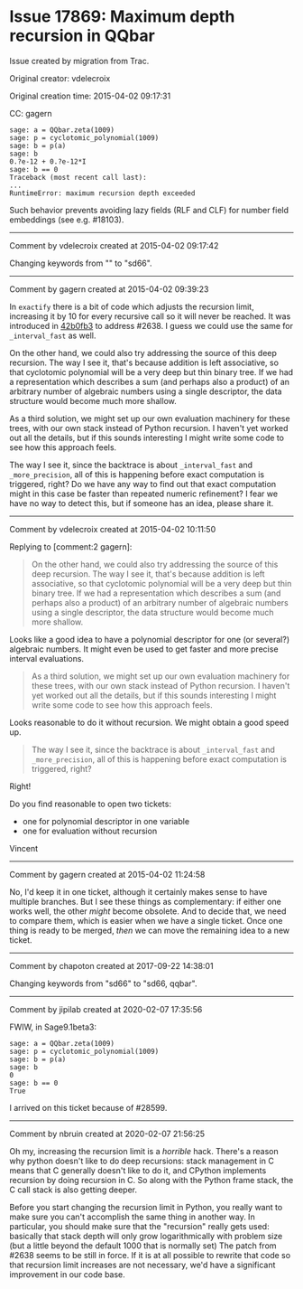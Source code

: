 # Issue 17869: Maximum depth recursion in QQbar

Issue created by migration from Trac.

Original creator: vdelecroix

Original creation time: 2015-04-02 09:17:31

CC:  gagern


```
sage: a = QQbar.zeta(1009)
sage: p = cyclotomic_polynomial(1009)
sage: b = p(a)
sage: b
0.?e-12 + 0.?e-12*I
sage: b == 0
Traceback (most recent call last):
...
RuntimeError: maximum recursion depth exceeded
```


Such behavior prevents avoiding lazy fields (RLF and CLF) for number field embeddings (see e.g. #18103).


---

Comment by vdelecroix created at 2015-04-02 09:17:42

Changing keywords from "" to "sd66".


---

Comment by gagern created at 2015-04-02 09:39:23

In `exactify` there is a bit of code which adjusts the recursion limit, increasing it by 10 for every recursive call so it will never be reached. It was introduced in [42b0fb3](http://git.sagemath.org/sage.git/commit/?id=42b0fb3d75cf0967592d2ffdc731a8a610659b59) to address #2638. I guess we could use the same for `_interval_fast` as well.

On the other hand, we could also try addressing the source of this deep recursion. The way I see it, that's because addition is left associative, so that cyclotomic polynomial will be a very deep but thin binary tree. If we had a representation which describes a sum (and perhaps also a product) of an arbitrary number of algebraic numbers using a single descriptor, the data structure would become much more shallow.

As a third solution, we might set up our own evaluation machinery for these trees, with our own stack instead of Python recursion. I haven't yet worked out all the details, but if this sounds interesting I might write some code to see how this approach feels.

The way I see it, since the backtrace is about `_interval_fast` and `_more_precision`, all of this is happening before exact computation is triggered, right? Do we have any way to find out that exact computation might in this case be faster than repeated numeric refinement? I fear we have no way to detect this, but if someone has an idea, please share it.


---

Comment by vdelecroix created at 2015-04-02 10:11:50

Replying to [comment:2 gagern]: 
> On the other hand, we could also try addressing the source of this deep recursion. The way I see it, that's because addition is left associative, so that cyclotomic polynomial will be a very deep but thin binary tree. If we had a representation which describes a sum (and perhaps also a product) of an arbitrary number of algebraic numbers using a single descriptor, the data structure would become much more shallow.

Looks like a good idea to have a polynomial descriptor for one (or several?) algebraic numbers. It might even be used to get faster and more precise interval evaluations.

> As a third solution, we might set up our own evaluation machinery for these trees, with our own stack instead of Python recursion. I haven't yet worked out all the details, but if this sounds interesting I might write some code to see how this approach feels.

Looks reasonable to do it without recursion. We might obtain a good speed up.

> The way I see it, since the backtrace is about `_interval_fast` and `_more_precision`, all of this is happening before exact computation is triggered, right?

Right!

Do you find reasonable to open two tickets:
 - one for polynomial descriptor in one variable
 - one for evaluation without recursion

Vincent


---

Comment by gagern created at 2015-04-02 11:24:58

No, I'd keep it in one ticket, although it certainly makes sense to have multiple branches. But I see these things as complementary: if either one works well, the other _might_ become obsolete. And to decide that, we need to compare them, which is easier when we have a single ticket. Once one thing is ready to be merged, _then_ we can move the remaining idea to a new ticket.


---

Comment by chapoton created at 2017-09-22 14:38:01

Changing keywords from "sd66" to "sd66, qqbar".


---

Comment by jipilab created at 2020-02-07 17:35:56

FWIW, in Sage9.1beta3:


```
sage: a = QQbar.zeta(1009)
sage: p = cyclotomic_polynomial(1009)
sage: b = p(a)
sage: b
0
sage: b == 0
True
```


I arrived on this ticket because of #28599.


---

Comment by nbruin created at 2020-02-07 21:56:25

Oh my, increasing the recursion limit is a *horrible* hack. There's a reason why python doesn't like to do deep recursions: stack management in C means that C generally doesn't like to do it, and CPython implements recursion by doing recursion in C. So along with the Python frame stack, the C call stack is also getting deeper.

Before you start changing the recursion limit in Python, you really want to make sure you can't accomplish the same thing in another way. In particular, you should make sure that the "recursion" really gets used: basically that stack depth will only grow logarithmically with problem size (but a little beyond the default 1000 that is normally set) The patch from #2638 seems to be still in force. If it is at all possible to rewrite that code so that recursion limit increases are not necessary, we'd have a significant improvement in our code base.
